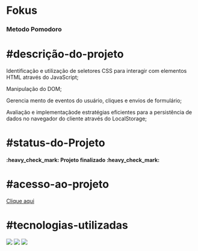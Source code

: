 <h1>Fokus</h1>  
<h3>Metodo Pomodoro</h3>



##

# #descrição-do-projeto
<p>Identificação e utilização de seletores CSS para interagir com elementos HTML através do JavaScript;</p>
<p>Manipulação do DOM;</p>
<p>Gerencia mento de eventos do usuário, cliques e envios de formulário;</p>
<p>Avaliação e implementaçãode estratégias eficientes para a persistência de dados no navegador do cliente através do LocalStorage;</p>


# #status-do-Projeto
<h4 > 
    :heavy_check_mark:  Projeto finalizado  :heavy_check_mark:
</h4>



# #acesso-ao-projeto
<a href="https://projetofokusalura.vercel.app/" target="_blank">Clique aqui<a/>



# #tecnologias-utilizadas
<div>
<a><img loading="lazy" src="https://img.icons8.com/?size=100&id=20909&format=png&color=000000"></a>
<a><img loading="lazy" src="https://img.icons8.com/?size=100&id=21278&format=png&color=000000"></a> 
<a><img loading="lazy" src="https://img.icons8.com/?size=100&id=108784&format=png&color=000000"></a>

</div>
